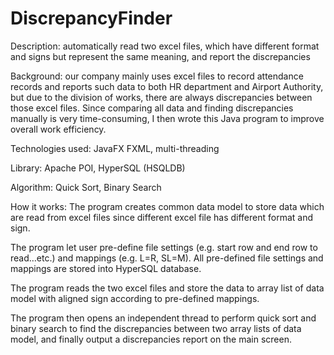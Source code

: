 # DiscrepancyFinder

Description: automatically read two excel files, which have different format and signs but represent the same meaning, and report the discrepancies

Background: our company mainly uses excel files to record attendance records and reports such data to both HR department and Airport Authority, but due to the division of works, there are always discrepancies between those excel files. Since comparing all data and finding discrepancies manually is very time-consuming, I then wrote this Java program to improve overall work efficiency.

Technologies used:
JavaFX FXML, multi-threading

Library: Apache POI, HyperSQL (HSQLDB)

Algorithm: Quick Sort, Binary Search

How it works:
The program creates common data model to store data which are read from excel files since different excel file has different format and sign.

The program let user pre-define file settings (e.g. start row and end row to read…etc.) and mappings (e.g. L=R, SL=M). All pre-defined file settings and mappings are stored into HyperSQL database.

The program reads the two excel files and store the data to array list of data model with aligned sign according to pre-defined mappings.

The program then opens an independent thread to perform quick sort and binary search to find the discrepancies between two array lists of data model, and finally output a discrepancies report on the main screen.
